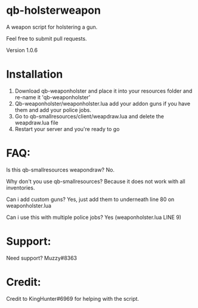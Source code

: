 # qb-holsterweapon
A weapon script for holstering a gun.

Feel free to submit pull requests.

Version 1.0.6

# Installation

1) Download qb-weaponholster and place it into your resources folder and re-name it 'qb-weaponholster'
2) Qb-weaponholster/weaponholster.lua add your addon guns if you have them and add your police jobs.
3) Go to qb-smallresources/client/weapdraw.lua and delete the weapdraw.lua file
4) Restart your server and you're ready to go

# FAQ:

Is this qb-smallresources weapondraw? No.

Why don't you use qb-smallresources? Because it does not work with all inventories.

Can i add custom guns? Yes, just add them to underneath line 80 on weaponholster.lua

Can i use this with multiple police jobs? Yes (weaponholster.lua LINE 9)

# Support:

Need support? Muzzy#8363

# Credit:

Credit to KingHunter#6969 for helping with the script.
